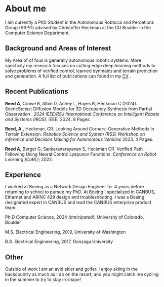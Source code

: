 # About me
I am currently a PhD Student in the Autonomous Robtoics and Percetions Group (ARPG) advised by Christoffer Heckman at the CU Boulder in the Computer Science Department.

## Background and Areas of Interest
My Area of of fous is generally autonomous robotic systems. More specficily my research focuses on cutting edge deep learning methods to solve problems of verified control, learned dynmaics and terrain prediction and generation. A full list of publications can found in my <a href="https://alre5639.github.io/Alec_CV.pdf" target="_blank">CV</a> .

## Recent Publications
**Reed A**, Crowe B, Albin D, Achey L, Hayes B, Heckman C (2024). SceneSense: Diffusion Models for 3D Occupancy Synthesis from Partial Observation . *2024 IEEE/RSJ International Conference on Intelligent Robots and Systems (IROS)*. IEEE, 2024. 8 Pages.

**Reed, A.**, Heckman, CR. Looking Around Corners: Generative Methods in Terrain Extension. *Robotics Science and System (RSS) Workshop on Inference and Decision Making for Autonomous Vehicles* 2023. 4 Pages.

**Reed A**, Berger G, Sankaranarayanan S, Heckman CR. Verified Path Following Using Neural Control Lyapunov Functions. *Conference on Robot Learning (CoRL)*; 2022.

## Experience 
I worked at Boeing as a Network Design Engineer for 4 years before returning to school to pursue my PhD. At Boeing I specialized in CANBUS, Ethernet and ARINC 429 design and troubleshooting. I was a Boeing designated expert in CANBUS and lead the CANBUS enterprise product team.

Ph.D Computer Science, 2024 *(anticipated)*, University of Colorado, Boulder

M.S. Electrical Engineering, 2019, University of Washington

B.S. Electrical Engineering, 2017, Gonzaga University

## Other
Outside of work I am an avid skier and golfer. I enjoy skiing in the backcountry as much as I do on the resort, and you might catch me cycling in the summer to try to stay in shape!
